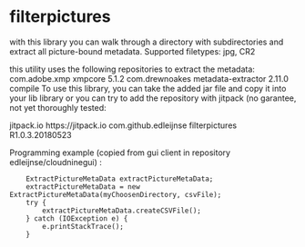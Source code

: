 # filterpictures
with this library you can walk through a directory with subdirectories and extract all picture-bound metadata. 
Supported filetypes: jpg, CR2

this utility uses the following repositories to extract the metadata:
       <dependency>
            <groupId>com.adobe.xmp</groupId>
            <artifactId>xmpcore</artifactId>
            <version>5.1.2</version>
        </dependency>
        <dependency>
            <groupId>com.drewnoakes</groupId>
            <artifactId>metadata-extractor</artifactId>
            <version>2.11.0</version>
            <scope>compile</scope>
        </dependency>
To use this library, you can take the added jar file and copy it into your lib library or 
you can try to add the repository with jitpack (no garantee, not yet thoroughly tested:

<repositories>
		<repository>
		    <id>jitpack.io</id>
		    <url>https://jitpack.io</url>
		</repository>
	</repositories>
  
  <dependency>
	    <groupId>com.github.edleijnse</groupId>
	    <artifactId>filterpictures</artifactId>
	    <version>R1.0.3.20180523</version>
	</dependency>
  
  Programming example (copied from gui client in repository edleijnse/cloudninegui) :

        ExtractPictureMetaData extractPictureMetaData;
        extractPictureMetaData = new ExtractPictureMetaData(myChoosenDirectory, csvFile);
        try {
            extractPictureMetaData.createCSVFile();
        } catch (IOException e) {
            e.printStackTrace();
        }
        
        
